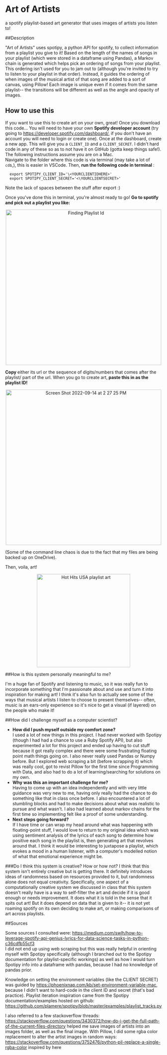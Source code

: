 
# Art of Artists
a spotify playlist-based art generator that uses images of artists you listen to!

##Description

"Art of Artists" uses spotipy, a python API for spotify, to collect information from a playlist you give to it!
Based on the length of the names of songs in your playlist (which were stored in a dataframe using Pandas), a Markov chain is generated which helps pick an ordering of songs from your playlist.
This ordering isn't used for you to jam out to (although you're invited to try to listen to your playlist in that order).
Instead, it guides the ordering of when images of the musical artist of that song are added to a sort of canvas, using Pillow! Each image is unique even if it comes from the same playlist-- the transitions will be different as well as the angle and opacity of images.

## How to use this

If you want to use this to create art on your own, great!
Once you download this code...
You will need to have your own <strong> Spotify developer account </strong> (try going to https://developer.spotify.com/dashboard/, if you don't have an account you will need to login or create one). Once at the dashboard, create a new app. This will give you a `CLIENT_ID` and a `CLIENT_SECRET`.
I didn't hard code in any of these so as to not have it on GitHub (gotta keep things safe!). The following instructions assume you are on a Mac. </br>
Navigate to the folder where this code is via terminal (may take a lot of `cd`s,), this is easier in VSCode.
Then, <strong> run the following code in terminal </strong>:
```
  export SPOTIPY_CLIENT_ID='\<YOURCLIENTIDHERE>'
  export SPOTIPY_CLIENT_SECRET='<\YOURCLIENTSECRET>'
```

Note the lack of spaces between the stuff after export :)

Once you've done this in terminal, you're almost ready to go! <strong> Go to spotify and pick out a playlist you like:</strong>
<p align="center">
<img width="500" alt="Finding Playlist Id" src="https://user-images.githubusercontent.com/68559641/190233078-901db4cc-dced-4444-b2fe-6c6d04729823.png"> <br>
</p>
<strong> Copy </strong> either its url or the sequence of digits/numbers that comes after the playlist/ part of the url.
When you go to create art,<strong> paste this in as the playlist ID! </strong><br>
<p align="center">
<img width="500" alt="Screen Shot 2022-09-14 at 2 27 25 PM" src="https://user-images.githubusercontent.com/68559641/190233621-5f5bd573-c468-4338-9f72-7350eb2eb9cb.png"> <br>
</p>
(Some of the command line chaos is due to the fact that my files are being backed up on OneDrive).

Then, voila, art! <br>
<p align="center">
<img width = "300px" alt = "Hot Hits USA playlist art" src = "https://user-images.githubusercontent.com/68559641/190233839-8656aafa-3f09-492f-99f0-4d01df766fb8.jpg">
 <br>
 </p>

##How is this system personally meaningful to me?

I'm a huge fan of Spotify and listening to music, so it was really fun to incorporate something that I'm passionate about and use and turn it into inspiration for making art! I think it's also fun to actually see some of the ways that musical artists I listen to choose to present themselves-- often, music is an ears-only experience so it's nice to get a visual (if layered) on the people who make it!

##How did I challenge myself as a computer scientist?
<ul>
<li><strong>How did I push myself outside my comfort zone?</strong> </br>
    I used a lot of new things in this project. I had never worked with Spotipy (though I had had a chance to use a Ruby Spotify API), but also experimented a lot for this project and ended up having to cut stuff because it got really complex and there were some frustrating floating point math things going on. I also never really used Pandas or Numpy before. But I explored web scraping a bit (before scrapping it) which was really cool, got to revist Pillow for the first time since Programming with Data, and also had to do a lot of learning/searching for solutions on my own.
</li>
<li><strong>Why was this an important challenge for me?</strong> </br>
  Having to come up with an idea independently and with very little guidance was very new to me, having only really had the chance to do something like that in class once before. I also encountered a lot of stumbling blocks and had to make decisions about what was realistic to pursue and what wasn't. I also had learned about markov chains for the first time so implementing felt like a proof of some understanding.
</li>
<li><strong>Next steps going forward?</strong> </br>
If I have time or can wrap my head around what was happening with floating-point stuff, I would love to return to my original idea which was using sentiment analysis of the lyrics of each song to determine how positive each song in the playlist is, then generating art that revolves around that. I think it would be interesting to juxtapose a playlist, which evokes a mood in a human listener, with a computer's modelled notion of what that emotional experience might be.
</li>

</ul>
###Do I think this system is creative? How or how not?
I think that this system isn't entirely creative but is getting there. 
It definitely introduces ideas of randomness based on resources provided to it, but randomness alone does not equal creativity.
Specifically, one aspect of a computationally creative system we discussed in class that this system doesn't really have is a way to self-filter the art and decide if it is good enough or needs improvement. It does what it is told in the sense that it spits out art! But it does depend on data that is given to it-- it is not yet roaming spotify on its own deciding to make art, or making comparisons of art across playlists.

##Sources

Some sources I consulted were:
https://medium.com/swlh/how-to-leverage-spotify-api-genius-lyrics-for-data-science-tasks-in-python-c36cdfb55cf3   </br>
I did not end up using web scraping but this was really helpful in orienting myself with Spotipy specifically (although I branched out to the Spotipy documentation for playlist-specific workings) as well as how I would turn Spotipy info into a dataframe with pandas, because I had no knowledge of pandas prior.

Knowledge on setting the environment variables (like the CLIENT SECRET) was guided by https://phoenixnap.com/kb/set-environment-variable-mac, because I didn't want to hard-code in the client ID and secret (that's bad practice). 
Playlist iteration inspiration came from the Spotipy documentation/examples hosted on github: https://github.com/plamere/spotipy/blob/master/examples/playlist_tracks.py  

I also referred to a few stackoverflow threads:
https://stackoverflow.com/questions/3430372/how-do-i-get-the-full-path-of-the-current-files-directory helped me save images of artists into an images folder, as well as the final image.
With Pillow, I did some rgba color replacement to alter the artist images in random ways:
https://stackoverflow.com/questions/3752476/python-pil-replace-a-single-rgba-color inspired by here




